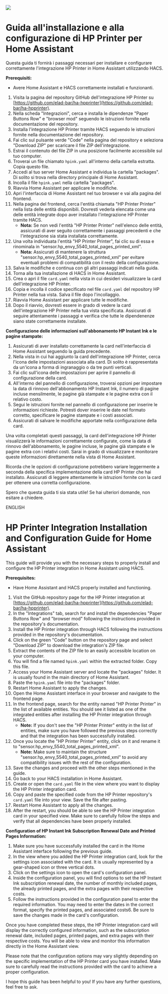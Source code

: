 <a href="https://www.buymeacoffee.com/divil17F"><img src="https://img.buymeacoffee.com/button-api/?text=Buy me a coffee&emoji=&slug=divil17F&button_colour=FFDD00&font_colour=000000&font_family=Cookie&outline_colour=000000&coffee_colour=ffffff" /></a>

# Guida all'installazione e alla configurazione di HP Printer per Home Assistant

Questa guida ti fornirà i passaggi necessari per installare e configurare correttamente l'integrazione HP Printer in Home Assistant utilizzando HACS.

**Prerequisiti:**
- Avere Home Assistant e HACS correttamente installati e funzionanti.

1. Visita la pagina del repository GitHub dell'integrazione HP Printer su [https://github.com/elad-bar/ha-hpprinter](https://github.com/elad-bar/ha-hpprinter).
2. Nella scheda "Integrazioni", cerca e installa le dipendenze "Paper Buttons Row" e "browser mod" seguendo le istruzioni fornite nella documentazione del repository.
3. Installa l'integrazione HP Printer tramite HACS seguendo le istruzioni fornite nella documentazione del repository.
4. Fai clic sul pulsante verde "Code" nella pagina del repository e seleziona "Download ZIP" per scaricare il file ZIP dell'integrazione.
5. Estrai il contenuto del file ZIP in una posizione facilmente accessibile sul tuo computer.
6. Troverai un file chiamato `hpink.yaml` all'interno della cartella estratta. Copia questo file.
7. Accedi al tuo server Home Assistant e individua la cartella "packages". Di solito si trova nella directory principale di Home Assistant.
8. Incolla il file `hpink.yaml` nella cartella "packages".
9. Riavvia Home Assistant per applicare le modifiche.
10. Apri l'interfaccia di Home Assistant nel tuo browser e vai alla pagina del frontend.
11. Nella pagina del frontend, cerca l'entità chiamata "HP Printer Printer" nella lista delle entità disponibili. Dovresti vederla elencata come una delle entità integrate dopo aver installato l'integrazione HP Printer tramite HACS.
    - **Nota:** Se non vedi l'entità "HP Printer Printer" nell'elenco delle entità, assicurati di aver seguito correttamente i passaggi precedenti e che l'integrazione sia stata installata correttamente.
12. Una volta individuata l'entità "HP Printer Printer", fai clic su di essa e rinominala in "sensor.hp_envy_5540_total_pages_printed_xml".
    - **Nota:** Assicurati di mantenere la struttura "sensor.hp_envy_5540_total_pages_printed_xml" per evitare eventuali problemi di compatibilità con il resto della configurazione.
13. Salva le modifiche e continua con gli altri passaggi indicati nella guida.
14. Torna alla tua installazione di HACS in Home Assistant.
15. Crea o apri il file `card.yaml` nella vista in cui desideri visualizzare la card dell'integrazione HP Printer.
16. Copia e incolla il codice specificato nel file `card.yaml` del repository HP Printer nella tua vista. Salva il file dopo l'incollaggio.
17. Riavvia Home Assistant per applicare tutte le modifiche.
18. Dopo il riavvio, dovresti essere in grado di vedere la card dell'integrazione HP Printer nella tua vista specificata. Assicurati di seguire attentamente i passaggi e verifica che tutte le dipendenenze siano state correttamente installate.

**Configurazione delle informazioni sull'abbonamento HP Instant Ink e le pagine stampate:**

1. Assicurati di aver installato correttamente la card nell'interfaccia di Home Assistant seguendo la guida precedente.
2. Nella vista in cui hai aggiunto la card dell'integrazione HP Printer, cerca l'icona delle impostazioni associata alla card. Di solito è rappresentata da un'icona a forma di ingranaggio o da tre punti verticali.
3. Fai clic sull'icona delle impostazioni per aprire il pannello di configurazione della card.
4. All'interno del pannello di configurazione, troverai opzioni per impostare la data di rinnovo dell'abbonamento HP Instant Ink, il numero di pagine incluse mensilmente, le pagine già stampate e le pagine extra con il relativo costo.
5. Segui le istruzioni fornite nel pannello di configurazione per inserire le informazioni richieste. Potresti dover inserire le date nel formato corretto, specificare le pagine stampate e i costi associati.
6. Assicurati di salvare le modifiche apportate nella configurazione della card.

Una volta completati questi passaggi, la card dell'integrazione HP Printer visualizzerà le informazioni correttamente configurate, come la data di rinnovo dell'abbonamento, le pagine incluse, le pagine già stampate e le pagine extra con i relativi costi. Sarai in grado di visualizzare e monitorare queste informazioni direttamente nella vista di Home Assistant.

Ricorda che le opzioni di configurazione potrebbero variare leggermente a seconda della specifica implementazione della card HP Printer che hai installato. Assicurati di leggere attentamente le istruzioni fornite con la card per ottenere una corretta configurazione.

Spero che questa guida ti sia stata utile! Se hai ulteriori domande, non esitare a chiedere.


ENGLISH


# HP Printer Integration Installation and Configuration Guide for Home Assistant

This guide will provide you with the necessary steps to properly install and configure the HP Printer integration in Home Assistant using HACS.

**Prerequisites:**
- Have Home Assistant and HACS properly installed and functioning.

1. Visit the GitHub repository page for the HP Printer integration at [https://github.com/elad-bar/ha-hpprinter](https://github.com/elad-bar/ha-hpprinter).
2. In the "Integrations" tab, search for and install the dependencies "Paper Buttons Row" and "browser mod" following the instructions provided in the repository's documentation.
3. Install the HP Printer integration through HACS following the instructions provided in the repository's documentation.
4. Click on the green "Code" button on the repository page and select "Download ZIP" to download the integration's ZIP file.
5. Extract the contents of the ZIP file to an easily accessible location on your computer.
6. You will find a file named `hpink.yaml` within the extracted folder. Copy this file.
7. Access your Home Assistant server and locate the "packages" folder. It is usually found in the main directory of Home Assistant.
8. Paste the `hpink.yaml` file into the "packages" folder.
9. Restart Home Assistant to apply the changes.
10. Open the Home Assistant interface in your browser and navigate to the frontend page.
11. In the frontend page, search for the entity named "HP Printer Printer" in the list of available entities. You should see it listed as one of the integrated entities after installing the HP Printer integration through HACS.
    - **Note:** If you don't see the "HP Printer Printer" entity in the list of entities, make sure you have followed the previous steps correctly and that the integration has been successfully installed.
12. Once you locate the "HP Printer Printer" entity, click on it and rename it to "sensor.hp_envy_5540_total_pages_printed_xml".
    - **Note:** Make sure to maintain the structure "sensor.hp_envy_5540_total_pages_printed_xml" to avoid any compatibility issues with the rest of the configuration.
13. Save the changes and proceed with the other steps mentioned in the guide.
14. Go back to your HACS installation in Home Assistant.
15. Create or open the `card.yaml` file in the view where you want to display the HP Printer integration card.
16. Copy and paste the specified code from the HP Printer repository's `card.yaml` file into your view. Save the file after pasting.
17. Restart Home Assistant to apply all the changes.
18. After the restart, you should be able to see the HP Printer integration card in your specified view. Make sure to carefully follow the steps and verify that all dependencies have been properly installed.

**Configuration of HP Instant Ink Subscription Renewal Date and Printed Pages Information:**

1. Make sure you have successfully installed the card in the Home Assistant interface following the previous guide.
2. In the view where you added the HP Printer integration card, look for the settings icon associated with the card. It is usually represented by a gear-shaped icon or three vertical dots.
3. Click on the settings icon to open the card's configuration panel.
4. Inside the configuration panel, you will find options to set the HP Instant Ink subscription renewal date, the number of monthly included pages, the already printed pages, and the extra pages with their respective costs.
5. Follow the instructions provided in the configuration panel to enter the required information. You may need to enter the dates in the correct format, specify the printed pages, and associated costs6. Be sure to save the changes made in the card's configuration.

Once you have completed these steps, the HP Printer integration card will display the correctly configured information, such as the subscription renewal date, included pages, printed pages, and extra pages with their respective costs. You will be able to view and monitor this information directly in the Home Assistant view.

Please note that the configuration options may vary slightly depending on the specific implementation of the HP Printer card you have installed. Make sure to carefully read the instructions provided with the card to achieve a proper configuration.

I hope this guide has been helpful to you! If you have any further questions, feel free to ask.




